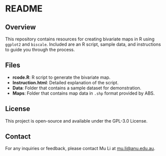 # README

## Overview

This repository contains resources for creating bivariate maps in R using `ggplot2` and `biscale`. Included are an R script, sample data, and instructions to guide you through the process.

## Files

- **rcode.R**: R script to generate the bivariate map.
- **Instruction.html**: Detailed explanation of the script.
- **Data**: Folder that contains a sample dataset for demonstration.
- **Maps**: Folder that contains map data in `.shp` format provided by ABS.

## License

This project is open-source and available under the GPL-3.0 License.

## Contact

For any inquiries or feedback, please contact Mu Li at [mu.li@anu.edu.au](mu.li@anu.edu.au).
